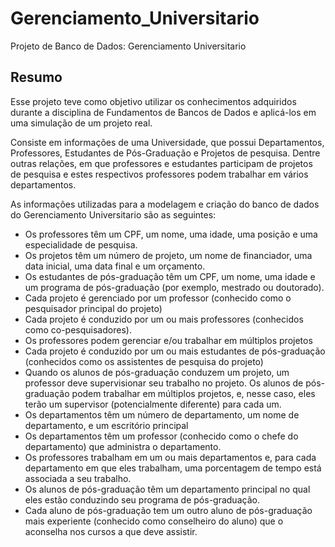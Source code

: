 # Gerenciamento_Universitario
Projeto de Banco de Dados: Gerenciamento Universitario

## Resumo 
Esse projeto teve como objetivo utilizar os conhecimentos adquiridos durante a disciplina de Fundamentos de Bancos de Dados e aplicá-los em uma simulação de um projeto real.

Consiste em informações de uma Universidade, que possui Departamentos, Professores, Estudantes de Pós-Graduação e Projetos de pesquisa. Dentre outras relações, em que professores e estudantes participam de projetos de pesquisa e estes respectivos professores podem trabalhar em vários departamentos.

As informações utilizadas para a modelagem e criação do banco de dados do Gerenciamento Universitario são as seguintes:

* Os professores têm um CPF, um nome, uma idade, uma posição e uma especialidade de pesquisa.
* Os projetos têm um número de projeto, um nome de financiador, uma data inicial, uma data final e um orçamento.
* Os estudantes de pós-graduação têm um CPF, um nome, uma idade e um programa de pós-graduação (por exemplo, mestrado ou doutorado).
* Cada  projeto  é  gerenciado  por  um  professor  (conhecido  como  o  pesquisador principal do projeto)
* Cada  projeto  é  conduzido  por  um  ou  mais  professores  (conhecidos  como  co-pesquisadores).
* Os professores podem gerenciar e/ou trabalhar em múltiplos projetos
* Cada projeto é conduzido por um ou mais estudantes de pós-graduação (conhecidos como os assistentes de pesquisa do projeto)
* Quando  os  alunos  de  pós-graduação  conduzem  um  projeto,  um  professor  deve supervisionar seu trabalho no projeto. Os alunos de pós-graduação podem trabalhar em múltiplos  projetos,  e,  nesse  caso,  eles  terão  um  supervisor  (potencialmente diferente) para cada um.
* Os departamentos têm um número de departamento, um nome de departamento, e um escritório principal
* Os  departamentos  têm  um  professor  (conhecido  como  o  chefe  do  departamento) que administra o departamento.
* Os professores trabalham em um ou mais departamentos e, para cada departamento em que eles trabalham, uma porcentagem de tempo está associada a seu trabalho.
* Os  alunos  de  pós-graduação  têm  um  departamento principal  no  qual  eles  estão conduzindo seu programa de pós-graduação.
* Cada   aluno   de  pós-graduação  tem  um  outro  aluno  de  pós-graduação  mais experiente  (conhecido  como  conselheiro  do  aluno)  que  o  aconselha  nos  cursos  a que deve assistir.
